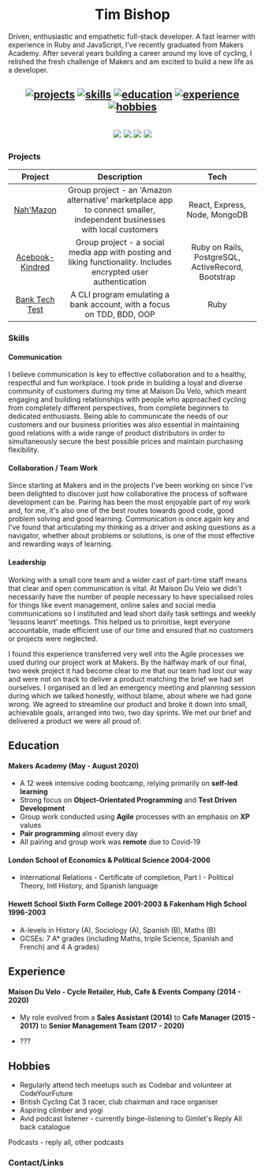 
  
<h1 align="center">Tim Bishop</h1>

<div>
  
Driven, enthusiastic and empathetic full-stack developer. A fast learner with experience in Ruby and JavaScript, I’ve recently graduated from Makers Academy. After several years building a career around my love of cycling, I relished the fresh challenge of Makers and am excited to build a new life as a developer.
  
</div>

<h2 align="center">
  
  [![projects](https://img.shields.io/badge/-Projects-blue?style=for-the-badge)](#projects)
  [![skills](https://img.shields.io/badge/-Skills-blue?style=for-the-badge)](#skills)
  [![education](https://img.shields.io/badge/-Education-blue?style=for-the-badge)](#education)
  [![experience](https://img.shields.io/badge/-Experience-blue?style=for-the-badge)](#experience)
  [![hobbies](https://img.shields.io/badge/-Hobbies-blue?style=for-the-badge)](#hobbies)

</h2>

<h2 align="center">

<div align="center">
<a href="https://sourcerer.io/timcpb"><img src="https://img.shields.io/badge/Ruby-280%20commits-%23CC342D?style=flat-square&logo=ruby&logoColor=white"></a>
<a href="https://sourcerer.io/timcpb"><img src="https://img.shields.io/badge/JavaScript-355%20commits-%23c5b218?style=flat-square&logo=javascript&logoColor=white"></a>
<a href="https://sourcerer.io/timcpb"><img src="https://img.shields.io/badge/HTML-129%20commits-%23E34F26?style=flat-square&logo=html5&logoColor=white"></a>
<a href="https://sourcerer.io/timcpb"><img src="https://img.shields.io/badge/CSS-72%20commits-%231572B6?style=flat-square&logo=css3&logoColor=white"></a>
</div>

</h2>


<div>
  
### Projects

|     Project     |                                           Description                                          |                        Tech                        |
|:---------------:|:----------------------------------------------------------------------------------------------:|:--------------------------------------------------:|
| [Nah'Mazon](https://github.com/TimCPB/Nah-Mazon)    | Group project - an 'Amazon alternative' marketplace app to connect smaller, independent businesses with local customers                                                            | React, Express, Node, MongoDB                      |
| [Acebook-Kindred](https://github.com/NikitaDouglas/acebook-Kindred) | Group project - a social media app with posting and liking functionality. Includes encrypted user authentication | Ruby on Rails, PostgreSQL, ActiveRecord, Bootstrap |
| [Bank Tech Test](https://github.com/TimCPB/Bank)  | A CLI program emulating a bank account, with a focus on TDD, BDD, OOP                          | Ruby                                               |
</div>

### Skills


#### Communication

I believe communication is key to effective collaboration and to a healthy, respectful and fun workplace. I took pride in building a loyal and diverse community of customers during my time at Maison Du Velo, which meant engaging and building relationships with people who approached cycling from completely different perspectives, from complete beginners to dedicated enthusiasts. Being able to communicate the needs of our customers and our business priorities was also essential in maintaining good relations with a wide range of product distributors in order to simultaneously secure the best possible prices and maintain purchasing flexibility.


#### Collaboration / Team Work

Since starting at Makers and in the projects I've been working on since I've been delighted to discover just how collaborative the process of software development can be. Pairing has been the most enjoyable part of my work and, for me, it's also one of the best routes towards good code, good problem solving and good learning. Communication is once again key and I've found that articulating my thinking as a driver and asking questions as a navigator, whether about problems or solutions, is one of the most effective and rewarding ways of learning.


#### Leadership

Working with a small core team and a wider cast of part-time staff means that clear and open communication is vital. At Maison Du Velo we didn't necessarily have the number of people necessary to have specialised roles for things like event management, online sales and social media communications so I instituted and lead short daily task settings and weekly 'lessons leanrt' meetings. This helped us to priroitise, kept everyone accountable, made efficient use of our time and ensured that no customers or projects were neglected.

I found this experience transferred very well into the Agile processes we used during our project work at Makers. By the halfway mark of our final, two week project it had become clear to me that our team had lost our way and were not on track to deliver a product matching the brief we had set ourselves. I organised an d led an emergency meeting and planning session during which we talked honestly, without blame, about where we had gone wrong. We agreed to streamline our product and broke it down into small, achievable goals, arranged into two, two day sprints. We met our brief and delivered a product we were all proud of.


## Education

#### Makers Academy (May - August 2020)

- A 12 week intensive coding bootcamp, relying primarily on **self-led learning**
- Strong focus on **Object-Orientated Programming** and **Test Driven Development**
- Group work conducted using **Agile** processes with an emphasis on **XP** values
- **Pair programming** almost every day
- All pairing and group work was **remote** due to Covid-19

#### London School of Economics & Political Science 2004-2006

- International Relations - Certificate of completion, Part I - Political Theory, Intl History, and Spanish language

#### Hewett School Sixth Form College 2001-2003 & Fakenham High School 1996-2003
- A-levels in History (A), Sociology (A), Spanish (B), Maths (B)
- GCSEs:  7 A* grades (including Maths, triple Science, Spanish and French) and 4 A grades)


## Experience
#### Maison Du Velo - Cycle Retailer, Hub, Cafe & Events Company (2014 - 2020)
- My role evolved from a **Sales Assistant (2014)** to **Cafe Manager (2015 - 2017)** to **Senior Management Team (2017 - 2020)**

- ???

## Hobbies

- Regularly attend tech meetups such as Codebar and volunteer at CodeYourFuture
- British Cycling Cat 3 racer, club chairman and race organiser
- Aspiring climber and yogi
- Avid podcast listener - currently binge-listening to Gimlet's Reply All back catalogue

Podcasts - reply all, other podcasts

### Contact/Links
